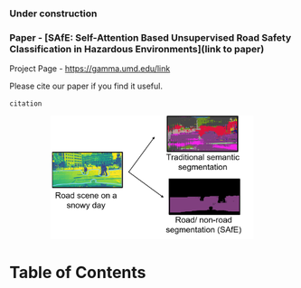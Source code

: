 ### Under construction

### Paper - [**SAfE: Self-Attention Based Unsupervised Road Safety Classification in Hazardous Environments**](link to paper)

Project Page - https://gamma.umd.edu/link

Please cite our paper if you find it useful.

```
citation
```

<p align="center">
<img src="cover_pic.png" width="360">
</p>

Table of Contents
=================
